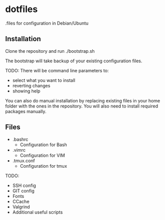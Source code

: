 # dotfiles
.files for configuration in Debian/Ubuntu

## Installation

Clone the repository and run ./bootstrap.sh

The bootstrap will take backup of your existing configuration files.

TODO: There will be command line parameters to:
* select what you want to install
* reverting changes
* showing help

You can also do manual installation by replacing existing files in your home folder
with the ones in the repository. You will also need to install required packages manually.

## Files

* .bashrc
  * Configuration for Bash
* .vimrc
  * Configuration for VIM
* .tmux.conf
  * Configuration for tmux

TODO:
* SSH config
* GIT config
* Fonts
* CCache
* Valgrind
* Additional useful scripts
